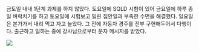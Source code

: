 금토일 내내 1단계 과제를 하지 않았다. 토요일에 SQLD 시험이 있어 금요일에 하루 종일 벼락치기를 하고 토요일에 시험보고 밀린 집안일과 부족한 수면을 해결했다. 일요일은 본가가서 내리 먹고 자고 놀았다. 그 전에 자동차 경주를 전부 구현해두어서 다행이다. 출근하고 일하는 중에 강사님으로부터 문자 메시지를 받았다. 

![](https://i.imgur.com/u1MeVG3.png)

